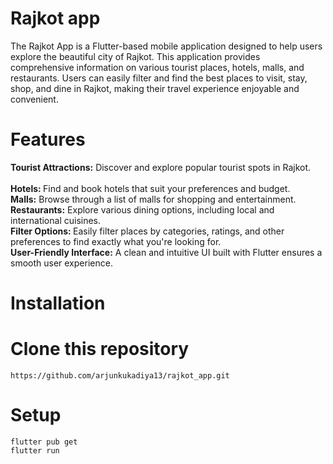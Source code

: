 # Rajkot app

The Rajkot App is a Flutter-based mobile application designed to help users explore the beautiful city of Rajkot. This application provides comprehensive information on various tourist places, hotels, malls, and restaurants. Users can easily filter and find the best places to visit, stay, shop, and dine in Rajkot, making their travel experience enjoyable and convenient.

# Features
<b>Tourist Attractions:</b> Discover and explore popular tourist spots in Rajkot.<br>
<br><b>Hotels: </b>Find and book hotels that suit your preferences and budget.
<br><b>Malls:</b> Browse through a list of malls for shopping and entertainment.
<br><b>Restaurants:</b> Explore various dining options, including local and international cuisines.
<br><b>Filter Options: </b>Easily filter places by categories, ratings, and other preferences to find exactly what you're looking for.
<br><b>User-Friendly Interface:</b> A clean and intuitive UI built with Flutter ensures a smooth user experience.

# Installation
# Clone this repository
```
https://github.com/arjunkukadiya13/rajkot_app.git
```
# Setup
```
flutter pub get
flutter run
```
